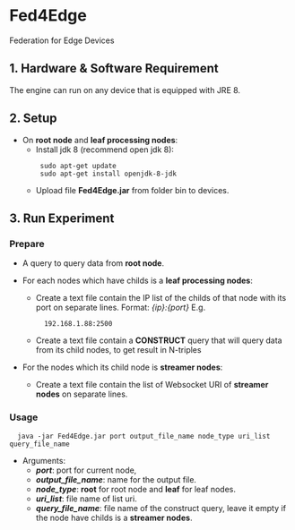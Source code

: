 # Fed4Edge
Federation for Edge Devices

## 1. Hardware & Software Requirement
   
The engine can run on any device that is equipped with JRE 8.

## 2. Setup
 * On **root node** and **leaf processing nodes**:
   - Install jdk 8 (recommend open jdk 8): 
     ```
      sudo apt-get update
      sudo apt-get install openjdk-8-jdk
     ```
   - Upload file **Fed4Edge.jar** from folder bin to devices.
    
 ## 3. Run Experiment
 ### Prepare
- A query to query data from **root node**.
- For each nodes which have childs is a **leaf processing nodes**:
  - Create a text file contain the IP list of the childs of that node with its port on separate lines.
    Format: _{ip}:{port}_
    E.g.
    ```
      192.168.1.88:2500
    ```
  - Create a text file contain a **CONSTRUCT** query that will query data from its child nodes, to get result in N-triples

- For the nodes which its child node is **streamer nodes**:
  - Create a text file contain the list of Websocket URI of **streamer nodes** on separate lines.
      
 ### Usage
 ```
   java -jar Fed4Edge.jar port output_file_name node_type uri_list query_file_name
 ```
 - Arguments:
   - ***port***: port for current node,
   - ***output_file_name***: name for the output file.
   - ***node_type***: **root** for root node and **leaf** for leaf nodes.
   - ***uri_list***: file name of list uri.
   - ***query_file_name***: file name of the construct query, leave it empty if the node have childs is a **streamer nodes**.
   

   
